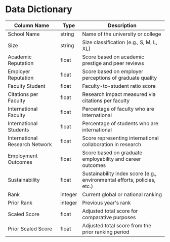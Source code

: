 # Data Dictionary

| Column Name                    | Type     | Description                                                                 |
|-------------------------------|----------|-----------------------------------------------------------------------------|
| School Name                   | string   | Name of the university or college                                           |
| Size                          | string   | Size classification (e.g., S, M, L, XL)                                     |
| Academic Reputation           | float    | Score based on academic prestige and peer reviews                          |
| Employer Reputation           | float    | Score based on employer perceptions of graduate quality                    |
| Faculty Student               | float    | Faculty-to-student ratio score                                             |
| Citations per Faculty         | float    | Research impact measured via citations per faculty                         |
| International Faculty         | float    | Percentage of faculty who are international                                |
| International Students        | float    | Percentage of students who are international                               |
| International Research Network| float    | Score representing international collaboration in research                 |
| Employment Outcomes           | float    | Score based on graduate employability and career outcomes                  |
| Sustainability                | float    | Sustainability index score (e.g., environmental efforts, policies, etc.)   |
| Rank                          | integer  | Current global or national ranking                                         |
| Prior Rank                    | integer  | Previous year's rank                                                       |
| Scaled Score                  | float    | Adjusted total score for comparative purposes                              |
| Prior Scaled Score            | float    | Adjusted total score from the prior ranking period                         |

